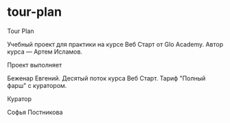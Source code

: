 # tour-plan

Tour Plan

Учебный проект для практики на курсе Веб Старт от Glo Academy. Автор курса — Артем Исламов.

Проект выполняет

Беженар Евгений. Десятый поток курса Веб Старт. Тариф "Полный фарш" с куратором.

Куратор

Софья Постникова
